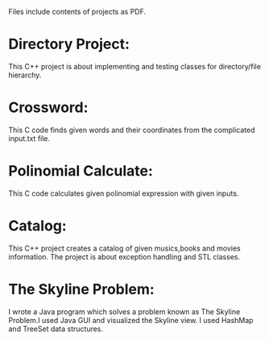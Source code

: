 Files include contents of projects as PDF. 

# Directory Project: 
This C++ project is about implementing and testing classes for directory/file hierarchy.

# Crossword:
This C code finds given words and their coordinates from the complicated input.txt file.

# Polinomial Calculate:
This C code calculates given polinomial expression with given inputs.

# Catalog:
This C++ project creates a catalog of given musics,books and movies information. The project is about exception handling and STL classes.

# The Skyline Problem:
I wrote a Java program which solves a problem known as The Skyline Problem.I used Java GUI and visualized the Skyline view. I used HashMap and TreeSet data structures.
